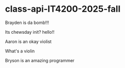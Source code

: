 # class-api-IT4200-2025-fall

Brayden is da bomb!!!

Its chewsday init?
hello!!



Aaron is an okay violist

What's a violin







Bryson is an amazing programmer